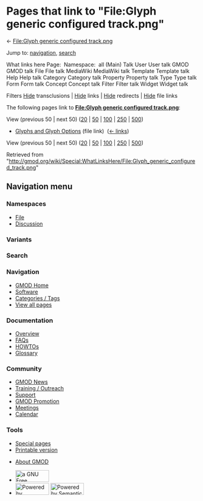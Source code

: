 <div id="mw-page-base" class="noprint">

</div>

<div id="mw-head-base" class="noprint">

</div>

<div id="content" class="mw-body" role="main">

<span id="top"></span>

<div id="mw-js-message" style="display:none;">

</div>



# <span dir="auto">Pages that link to "File:Glyph generic configured track.png"</span>

<div id="bodyContent">

<div id="contentSub">

← [File:Glyph generic configured
track.png](/wiki/File:Glyph_generic_configured_track.png "File:Glyph generic configured track.png")

</div>

<div id="jump-to-nav" class="mw-jump">

Jump to: [navigation](#mw-navigation), [search](#p-search)

</div>

<div id="mw-content-text">

What links here Page:  Namespace:  all (Main) Talk User User talk GMOD
GMOD talk File File talk MediaWiki MediaWiki talk Template Template talk
Help Help talk Category Category talk Property Property talk Type Type
talk Form Form talk Concept Concept talk Filter Filter talk Widget
Widget talk

Filters
[Hide](/mediawiki/index.php?title=Special:WhatLinksHere/File:Glyph_generic_configured_track.png&hidetrans=1 "Special:WhatLinksHere/File:Glyph generic configured track.png")
transclusions \|
[Hide](/mediawiki/index.php?title=Special:WhatLinksHere/File:Glyph_generic_configured_track.png&hidelinks=1 "Special:WhatLinksHere/File:Glyph generic configured track.png")
links \|
[Hide](/mediawiki/index.php?title=Special:WhatLinksHere/File:Glyph_generic_configured_track.png&hideredirs=1 "Special:WhatLinksHere/File:Glyph generic configured track.png")
redirects \|
[Hide](/mediawiki/index.php?title=Special:WhatLinksHere/File:Glyph_generic_configured_track.png&hideimages=1 "Special:WhatLinksHere/File:Glyph generic configured track.png")
file links

The following pages link to **[File:Glyph generic configured
track.png](/wiki/File:Glyph_generic_configured_track.png "File:Glyph generic configured track.png")**:

View (previous 50 \| next 50)
([20](/mediawiki/index.php?title=Special:WhatLinksHere/File:Glyph_generic_configured_track.png&limit=20 "Special:WhatLinksHere/File:Glyph generic configured track.png")
\|
[50](/mediawiki/index.php?title=Special:WhatLinksHere/File:Glyph_generic_configured_track.png&limit=50 "Special:WhatLinksHere/File:Glyph generic configured track.png")
\|
[100](/mediawiki/index.php?title=Special:WhatLinksHere/File:Glyph_generic_configured_track.png&limit=100 "Special:WhatLinksHere/File:Glyph generic configured track.png")
\|
[250](/mediawiki/index.php?title=Special:WhatLinksHere/File:Glyph_generic_configured_track.png&limit=250 "Special:WhatLinksHere/File:Glyph generic configured track.png")
\|
[500](/mediawiki/index.php?title=Special:WhatLinksHere/File:Glyph_generic_configured_track.png&limit=500 "Special:WhatLinksHere/File:Glyph generic configured track.png"))

- [Glyphs and Glyph
  Options](/wiki/Glyphs_and_Glyph_Options "Glyphs and Glyph Options")
  (file link) ‎ <span class="mw-whatlinkshere-tools">([←
  links](/mediawiki/index.php?title=Special:WhatLinksHere&target=Glyphs+and+Glyph+Options "Special:WhatLinksHere"))</span>

View (previous 50 \| next 50)
([20](/mediawiki/index.php?title=Special:WhatLinksHere/File:Glyph_generic_configured_track.png&limit=20 "Special:WhatLinksHere/File:Glyph generic configured track.png")
\|
[50](/mediawiki/index.php?title=Special:WhatLinksHere/File:Glyph_generic_configured_track.png&limit=50 "Special:WhatLinksHere/File:Glyph generic configured track.png")
\|
[100](/mediawiki/index.php?title=Special:WhatLinksHere/File:Glyph_generic_configured_track.png&limit=100 "Special:WhatLinksHere/File:Glyph generic configured track.png")
\|
[250](/mediawiki/index.php?title=Special:WhatLinksHere/File:Glyph_generic_configured_track.png&limit=250 "Special:WhatLinksHere/File:Glyph generic configured track.png")
\|
[500](/mediawiki/index.php?title=Special:WhatLinksHere/File:Glyph_generic_configured_track.png&limit=500 "Special:WhatLinksHere/File:Glyph generic configured track.png"))

</div>

<div class="printfooter">

Retrieved from
"<http://gmod.org/wiki/Special:WhatLinksHere/File:Glyph_generic_configured_track.png>"

</div>

<div id="catlinks" class="catlinks catlinks-allhidden">

</div>

<div class="visualClear">

</div>

</div>

</div>

<div id="mw-navigation">

## Navigation menu

<div id="mw-head">



<div id="left-navigation">

<div id="p-namespaces" class="vectorTabs" role="navigation"
aria-labelledby="p-namespaces-label">

### Namespaces

- <span id="ca-nstab-image"><a href="/wiki/File:Glyph_generic_configured_track.png" accesskey="c"
  title="View the file page [c]">File</a></span>
- <span id="ca-talk"><a
  href="/mediawiki/index.php?title=File_talk:Glyph_generic_configured_track.png&amp;action=edit&amp;redlink=1"
  accesskey="t"
  title="Discussion about the content page [t]">Discussion</a></span>

</div>

<div id="p-variants" class="vectorMenu emptyPortlet" role="navigation"
aria-labelledby="p-variants-label">

### 

### Variants[](#)

<div class="menu">

</div>

</div>

</div>

<div id="right-navigation">





</div>

<div id="p-search" role="search">

### Search

<div id="simpleSearch">

</div>

</div>

</div>

</div>

<div id="mw-panel">

<div id="p-logo" role="banner">

<a href="/wiki/Main_Page"
style="background-image: url(http://gmod.org/images/GMOD-cogs.png);"
title="Visit the main page"></a>

</div>

<div id="p-Navigation" class="portal" role="navigation"
aria-labelledby="p-Navigation-label">

### Navigation

<div class="body">

- <span id="n-GMOD-Home">[GMOD Home](/wiki/Main_Page)</span>
- <span id="n-Software">[Software](/wiki/GMOD_Components)</span>
- <span id="n-Categories-.2F-Tags">[Categories /
  Tags](/wiki/Categories)</span>
- <span id="n-View-all-pages">[View all
  pages](/wiki/Special:AllPages)</span>

</div>

</div>

<div id="p-Documentation" class="portal" role="navigation"
aria-labelledby="p-Documentation-label">

### Documentation

<div class="body">

- <span id="n-Overview">[Overview](/wiki/Overview)</span>
- <span id="n-FAQs">[FAQs](/wiki/Category:FAQ)</span>
- <span id="n-HOWTOs">[HOWTOs](/wiki/Category:HOWTO)</span>
- <span id="n-Glossary">[Glossary](/wiki/Glossary)</span>

</div>

</div>

<div id="p-Community" class="portal" role="navigation"
aria-labelledby="p-Community-label">

### Community

<div class="body">

- <span id="n-GMOD-News">[GMOD News](/wiki/GMOD_News)</span>
- <span id="n-Training-.2F-Outreach">[Training /
  Outreach](/wiki/Training_and_Outreach)</span>
- <span id="n-Support">[Support](/wiki/Support)</span>
- <span id="n-GMOD-Promotion">[GMOD
  Promotion](/wiki/GMOD_Promotion)</span>
- <span id="n-Meetings">[Meetings](/wiki/Meetings)</span>
- <span id="n-Calendar">[Calendar](/wiki/Calendar)</span>

</div>

</div>

<div id="p-tb" class="portal" role="navigation"
aria-labelledby="p-tb-label">

### Tools

<div class="body">

- <span id="t-specialpages"><a href="/wiki/Special:SpecialPages" accesskey="q"
  title="A list of all special pages [q]">Special pages</a></span>
- <span id="t-print"><a
  href="/mediawiki/index.php?title=Special:WhatLinksHere/File:Glyph_generic_configured_track.png&amp;printable=yes"
  rel="alternate" accesskey="p"
  title="Printable version of this page [p]">Printable version</a></span>

</div>

</div>

</div>

</div>

<div id="footer" role="contentinfo">

- <span id="footer-places-about">[About
  GMOD](/wiki/GMOD:About "GMOD:About")</span>

<!-- -->

- <span id="footer-copyrightico">[<img src="http://www.gnu.org/graphics/gfdl-logo-small.png" width="88"
  height="31" alt="a GNU Free Documentation License" />](http://www.gnu.org/licenses/fdl-1.3.html)</span>
- <span id="footer-poweredbyico">[<img src="/mediawiki/skins/common/images/poweredby_mediawiki_88x31.png"
  width="88" height="31" alt="Powered by MediaWiki" />](//www.mediawiki.org/)
  [<img
  src="/mediawiki/extensions/SemanticMediaWiki/includes/../resources/images/smw_button.png"
  width="88" height="31" alt="Powered by Semantic MediaWiki" />](https://www.semantic-mediawiki.org/wiki/Semantic_MediaWiki)</span>

<div style="clear:both">

</div>

</div>
